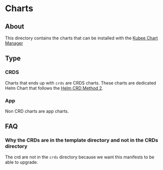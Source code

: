 # Charts


## About
This directory contains the charts that can be installed
with the [Kubee Chart Manager](../../docs/bin/kubee-chart.md)

## Type

### CRDS

Charts that ends up with `crds` are CRDS charts.
These charts are dedicated Helm Chart 
that follows the [Helm CRD Method 2](https://helm.sh/docs/chart_best_practices/custom_resource_definitions/#method-2-separate-charts).

### App

Non CRD charts are app charts.

## FAQ

### Why the CRDs are in the template directory and not in the CRDs directory

The crd are not in the `crds` directory
because we want this manifests to be able to upgrade.
